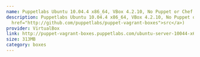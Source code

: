 ```yaml
---
name: Puppetlabs Ubuntu 10.04.4 x86_64, VBox 4.2.10, No Puppet or Chef (src)
description: Puppetlabs Ubuntu 10.04.4 x86_64, VBox 4.2.10, No Puppet or Chef (<a
  href="http://github.com/puppetlabs/puppet-vagrant-boxes">src</a>)
provider: VirtualBox
link: http://puppet-vagrant-boxes.puppetlabs.com/ubuntu-server-10044-x64-vbox4210-nocm.box
size: 313MB
category: boxes
---
```

